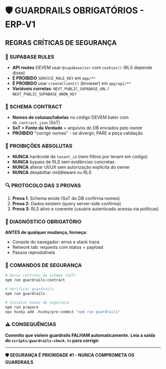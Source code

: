 # 🛡️ GUARDRAILS OBRIGATÓRIOS - ERP-V1

## REGRAS CRÍTICAS DE SEGURANÇA

### 🔐 SUPABASE RULES
- **API routes** DEVEM usar `@supabase/ssr` com `cookies()` (RLS depende disso)
- **É PROIBIDO** `SERVICE_ROLE_KEY` em `app/**`
- **É PROIBIDO** usar `createClient()` (browser) em `app/api/**`
- **Variáveis corretas**: `NEXT_PUBLIC_SUPABASE_URL` / `NEXT_PUBLIC_SUPABASE_ANON_KEY`

### 📄 SCHEMA CONTRACT
- **Nomes de colunas/tabelas** no código DEVEM bater com `db_contract.json` (SoT)
- **SoT = Fonte da Verdade** = arquivos do DB enviados pelo owner
- **PROIBIDO** "corrigir nomes" - se divergir, PARE e peça validação

### 🚫 PROIBIÇÕES ABSOLUTAS
- **NUNCA** hardcode de `tenant_id` (nem filtros por tenant em código)
- **NUNCA** bypass de RLS sem evidências concretas
- **NUNCA** alterar UI/UX sem autorização explícita do owner
- **NUNCA** desabilitar middleware ou RLS

### 🔍 PROTOCOLO DAS 3 PROVAS
1. **Prova 1**: Schema existe (SoT do DB confirma nomes)
2. **Prova 2**: Dados existem (query server-side confirma)
3. **Prova 3**: RLS ativo e coerente (usuário autenticado acessa via políticas)

### 🚨 DIAGNÓSTICO OBRIGATÓRIO
**ANTES de qualquer mudança, forneça:**
- Console do navegador: erros e stack trace
- Network tab: requests com status + payload
- Passos reprodutíveis

### 🔧 COMANDOS DE SEGURANÇA
```bash
# Gerar contrato de schema (SoT)
npm run guardrails:contract

# Verificar guardrails
npm run guardrails

# Instalar hooks de segurança
npm run prepare
npx husky add .husky/pre-commit "npm run guardrails"
```

### ⚠️ CONSEQUÊNCIAS
**Commits que violem guardrails FALHAM automaticamente.**
**Leia a saída do `scripts/guardrails-check.ts` para corrigir.**

---

**🛡️ SEGURANÇA É PRIORIDADE #1 - NUNCA COMPROMETA OS GUARDRAILS**
